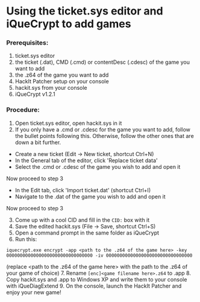 # Using the ticket.sys editor and iQueCrypt to add games

### Prerequisites:

1. ticket.sys editor
2. the ticket (.dat), CMD (.cmd) or contentDesc (.cdesc) of the game you want to add
3. the .z64 of the game you want to add
4. HackIt Patcher setup on your console
5. hackit.sys from your console
6. iQueCrypt v1.2.1

### Procedure:

1. Open ticket.sys editor, open hackit.sys in it
2. If you only have a .cmd or .cdesc for the game you want to add, follow the bullet points following this. Otherwise, follow the other ones that are down a bit further.
  * Create a new ticket (Edit → New ticket, shortcut Ctrl+N)
  * In the General tab of the editor, click 'Replace ticket data'
  * Select the .cmd or .cdesc of the game you wish to add and open it

Now proceed to step 3

  * In the Edit tab, click 'Import ticket.dat' (shortcut Ctrl+I)
  * Navigate to the .dat of the game you wish to add and open it

Now proceed to step 3

3. Come up with a cool CID and fill in the `CID:` box with it
4. Save the edited hackit.sys (File → Save, shortcut Ctrl+S)
5. Open a command prompt in the same folder as iQueCrypt
6. Run this:
```
iquecrypt.exe encrypt -app <path to the .z64 of the game here> -key 00000000000000000000000000000000 -iv 00000000000000000000000000000000
```
(replace <path to the .z64 of the game here> with the path to the .z64 of your game of choice)
7. Rename `[enc]<game filename here>.z64` to <CID from earlier>.app
8. Copy hackit.sys and <CID>.app to Windows XP and write them to your console with iQueDiagExtend
9. On the console, launch the HackIt Patcher and enjoy your new game!
